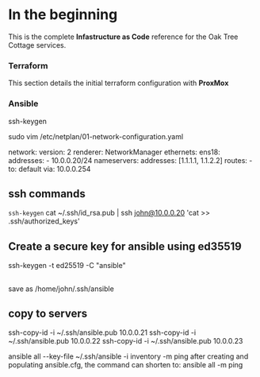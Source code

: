 # In the beginning

This is the complete **Infastructure as Code** reference for the Oak Tree Cottage services.

### Terraform

This section details the initial terraform configuration with **ProxMox**

### Ansible



ssh-keygen

sudo vim /etc/netplan/01-network-configuration.yaml

network:
  version: 2
  renderer: NetworkManager
  ethernets:
    ens18:
      addresses:
        - 10.0.0.20/24
      nameservers:
        addresses: [1.1.1.1, 1.1.2.2]
      routes:
        - to: default
          via: 10.0.0.254

## ssh commands
`ssh-keygen`
cat ~/.ssh/id_rsa.pub | ssh john@10.0.0.20 'cat >> .ssh/authorized_keys'

## Create a secure key for ansible using ed35519
ssh-keygen -t ed25519 -C "ansible"
##
save as /home/john/.ssh/ansible

## copy to servers
ssh-copy-id -i ~/.ssh/ansible.pub 10.0.0.21
ssh-copy-id -i ~/.ssh/ansible.pub 10.0.0.22
ssh-copy-id -i ~/.ssh/ansible.pub 10.0.0.23

ansible all --key-file ~/.ssh/ansible -i inventory -m ping
    after creating and populating ansible.cfg, the command can shorten to:
ansible all -m ping
